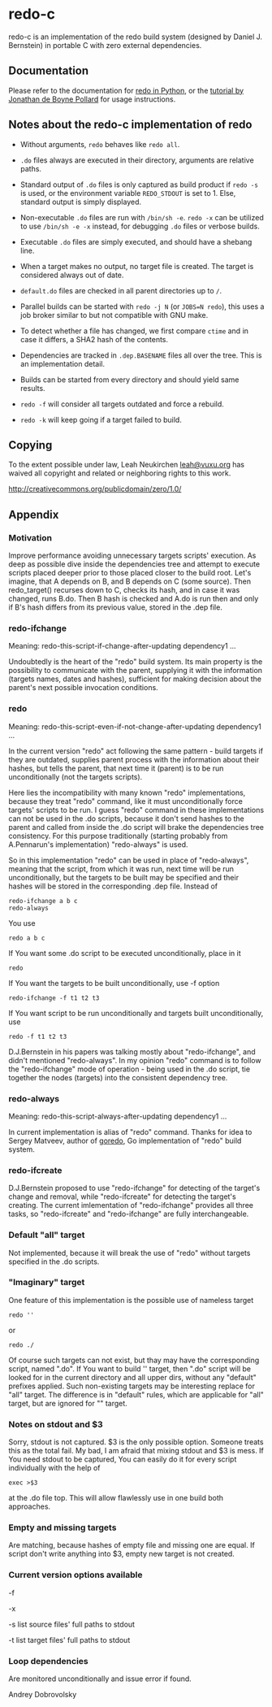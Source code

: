 # redo-c

redo-c is an implementation of the redo build system (designed by
Daniel J. Bernstein) in portable C with zero external dependencies.

## Documentation

Please refer to the documentation for
[redo in Python](https://github.com/apenwarr/redo/blob/master/README.md),
or the [tutorial by Jonathan de Boyne Pollard](http://jdebp.eu/FGA/introduction-to-redo.html)
for usage instructions.

## Notes about the redo-c implementation of redo

* Without arguments, `redo` behaves like `redo all`.

* `.do` files always are executed in their directory, arguments are
  relative paths.

* Standard output of `.do` files is only captured as build product if
  `redo -s` is used, or the environment variable `REDO_STDOUT` is set to 1.
  Else, standard output is simply displayed.

* Non-executable `.do` files are run with `/bin/sh -e`.
  `redo -x` can be utilized to use `/bin/sh -e -x` instead, for
  debugging `.do` files or verbose builds.

* Executable `.do` files are simply executed, and should have a shebang line.

* When a target makes no output, no target file is created.  The target
  is considered always out of date.

* `default.do` files are checked in all parent directories up to `/`.

* Parallel builds can be started with `redo -j N` (or `JOBS=N redo`),
  this uses a job broker similar to but not compatible with GNU make.

* To detect whether a file has changed, we first compare `ctime` and
  in case it differs, a SHA2 hash of the contents.

* Dependencies are tracked in `.dep.BASENAME` files all over the tree.
  This is an implementation detail.

* Builds can be started from every directory and should yield same results.

* `redo -f` will consider all targets outdated and force a rebuild.

* `redo -k` will keep going if a target failed to build.

## Copying

To the extent possible under law, Leah Neukirchen <leah@vuxu.org>
has waived all copyright and related or neighboring rights to this work.

http://creativecommons.org/publicdomain/zero/1.0/




## Appendix

### Motivation

Improve performance avoiding unnecessary targets scripts' execution. As deep as possible dive inside the dependencies tree and attempt to execute scripts placed deeper prior to those placed closer to the build root. Let's imagine, that A depends on B, and B depends on C (some source). Then redo_target() recurses down to C, checks its hash, and in case it was changed, runs B.do. Then B hash is checked and A.do is run then and only if B's hash differs from its previous value, stored in the .dep file.


### redo-ifchange

Meaning: redo-this-script-if-change-after-updating dependency1 ...

Undoubtedly is the heart of the "redo" build system. Its main property is the possibility to communicate with the parent, supplying it with the information (targets names, dates and hashes), sufficient for making decision about the parent's next possible invocation conditions.


### redo

Meaning: redo-this-script-even-if-not-change-after-updating dependency1 ...

In the current version "redo" act following the same pattern - build targets if they are outdated, supplies parent process with the information about their hashes, but tells the parent, that next time it (parent) is to be run unconditionally (not the targets scripts).

Here lies the incompatibility with many known "redo" implementations, because they treat "redo" command, like it must unconditionally force targets' scripts to be run. I guess "redo" command in these implementations can not be used in the .do scripts, because it don't send hashes to the parent and called from inside the .do script will brake the dependencies tree consistency. For this purpose traditionally (starting probably from A.Pennarun's implementation) "redo-always" is used.

So in this implementation "redo" can be used in place of "redo-always", meaning that the script, from which it was run, next time will be run unconditionally, but the targets to be built may be specified and their hashes will be stored in the corresponding .dep file. Instead of

    redo-ifchange a b c
    redo-always

You use

    redo a b c

If You want some .do script to be executed unconditionally, place in it

    redo

If You want the targets to be built unconditionally, use -f option

    redo-ifchange -f t1 t2 t3

If You want script to be run unconditionally and targets built unconditionally, use

    redo -f t1 t2 t3

D.J.Bernstein in his papers was talking mostly about "redo-ifchange", and didn't mentioned "redo-always". In my opinion "redo" command is to follow the "redo-ifchange" mode of operation - being used in the .do script, tie together the nodes (targets) into the consistent dependency tree. 


### redo-always

Meaning: redo-this-script-always-after-updating dependency1 ...

In current implementation is alias of "redo" command. Thanks for idea to Sergey Matveev, author of [goredo](http://www.goredo.cypherpunks.ru/), Go implementation of "redo" build system.


### redo-ifcreate

D.J.Bernstein proposed to use "redo-ifchange" for detecting of the target's change and removal, while "redo-ifcreate" for detecting the target's creating. The current imlementation of "redo-ifchange" provides all three tasks, so "redo-ifcreate" and "redo-ifchange" are fully interchangeable.


### Default "all" target

Not implemented, because it will break the use of "redo" without targets specified in the .do scripts.


### "Imaginary" target

One feature of this implementation is the possible use of nameless target

    redo ''

or

    redo ./

Of course such targets can not exist, but thay may have the corresponding script, named ".do". If You want to build '' target, then ".do" script will be looked for in the current directory and all upper dirs, without any "default" prefixes applied. Such non-existing targets may be interesting replace for "all" target. The difference is in "default" rules, which are applicable for "all" target, but are ignored for "" target.


### Notes on stdout and $3

Sorry, stdout is not captured. $3 is the only possible option. Someone treats this as the total fail. My bad, I am afraid that mixing stdout and $3 is mess. If You need stdout to be captured, You can easily do it for every script individually with the help of

    exec >$3

at the .do file top. This will allow flawlessly use in one build both approaches.


### Empty and missing targets

Are matching, because hashes of empty file and missing one are equal. If script don't write anything into $3, empty new target is not created.


### Current version options available

-f

-x

-s list source files' full paths to stdout

-t list target files' full paths to stdout



### Loop dependencies

Are monitored unconditionally and issue error if found.


Andrey Dobrovolsky

